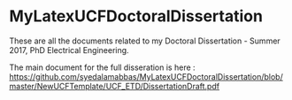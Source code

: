 # MyLatexUCFDoctoralDissertation
These are all the documents related to my Doctoral Dissertation - Summer 2017, PhD Electrical Engineering.

The main document for the full disseration is here : https://github.com/syedalamabbas/MyLatexUCFDoctoralDissertation/blob/master/NewUCFTemplate/UCF_ETD/DissertationDraft.pdf
